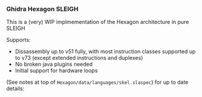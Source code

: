 ### Ghidra Hexagon SLEIGH

This is a (very) WIP implmementation of the Hexagon architecture in pure SLEIGH


Supports:
- Dissassembly up to v51 fully, with most instruction classes supported up to v73 (except extended instructions and duplexes)
- No broken java plugins needed
- Initial support for hardware loops


(See notes at top of `Hexagon/data/languages/skel.slaspec`) for up to date details:
